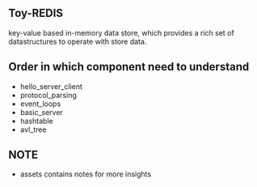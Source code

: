 ## Toy-REDIS
key-value based in-memory data store, which provides a rich set of datastructures
to operate with store data. 

## Order in which component need to understand
- hello_server_client
- protocol_parsing
- event_loops 
- basic_server 
- hashtable 
- avl_tree

## NOTE
- assets contains notes for more insights
